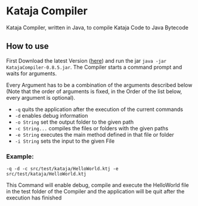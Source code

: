 # Kataja Compiler
Kataja Compiler, written in Java, to compile Kataja Code to Java Bytecode

## How to use
First Download the latest Version ([here](https://github.com/XaverWeste/Kataja-Compiler/tree/master/releases)) and run the jar ````java -jar KatajaCompiler-0.8.5.jar````. The Compiler starts a command prompt and waits for arguments.

Every Argument has to be a combination of the arguments described below (Note that the order of arguments is fixed, in the Order of the list below, every argument is optional).

- ``-q`` quits the application after the execution of the current commands
- ``-d`` enables debug information
- ``-o String`` set the output folder to the given path
- ``-c String...`` compiles the files or folders with the given paths
- ``-e String`` executes the main method defined in that file or folder
- ``-i String`` sets the input to the given File

### Example:

````-q -d -c src/test/kataja/HelloWorld.ktj -e src/test/kataja/HelloWorld.ktj````

This Command will enable debug, compile and execute the HelloWorld file in the test folder of the Compiler and the application will be quit after the execution has finished